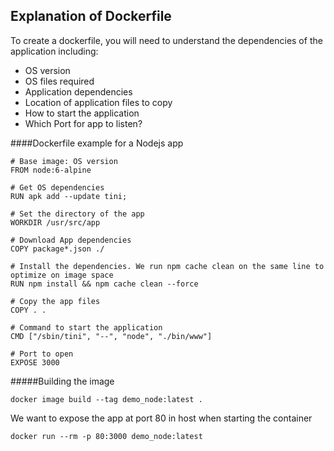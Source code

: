 ## Explanation of Dockerfile
To create a dockerfile, you will need to understand the dependencies of the application including: 
- OS version
- OS files required
- Application dependencies
- Location of application files to copy
- How to start the application
- Which Port for app to listen?

####Dockerfile example for a Nodejs app
```
# Base image: OS version
FROM node:6-alpine

# Get OS dependencies
RUN apk add --update tini;

# Set the directory of the app
WORKDIR /usr/src/app

# Download App dependencies
COPY package*.json ./

# Install the dependencies. We run npm cache clean on the same line to optimize on image space
RUN npm install && npm cache clean --force

# Copy the app files
COPY . .

# Command to start the application
CMD ["/sbin/tini", "--", "node", "./bin/www"]

# Port to open
EXPOSE 3000
```
#####Building the image
```
docker image build --tag demo_node:latest .
```

We want to expose the app at port 80 in host when starting the container
```
docker run --rm -p 80:3000 demo_node:latest
```